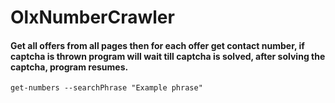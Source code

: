 # OlxNumberCrawler
#### Get all offers from all pages then for each offer get contact number, if captcha is thrown program will wait till captcha is solved, after solving the captcha, program resumes.
``get-numbers --searchPhrase "Example phrase"``
